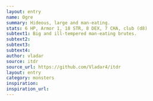```yaml
---
layout: entry 
name: Ogre
summary: Hideous, large and man-eating.
stats: 6 HP, Armor 1, 18 STR, 8 DEX, 7 CHA, club (d8)
subtext1: Big and ill-tempered man-eating brutes.
subtext2: 
subtext3: 
subtext4: 
author: vladar
source: itdr
source_url: https://github.com/Vladar4/itdr
layout: entry
category: monsters
inspiration: 
inspiration_url: 
---
```

